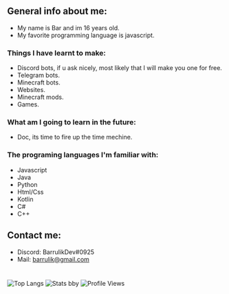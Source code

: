 ## General info about me:
 - My name is Bar and im 16 years old.
 - My favorite programming language is javascript.

### Things I have learnt to make:
 - Discord bots, if u ask nicely, most likely that I will make you one for free.
 - Telegram bots.
 - Minecraft bots.
 - Websites.
 - Minecraft mods.
 - Games.

### What am I going to learn in the future:
 - Doc, its time to fire up the time mechine.

### The programing languages I'm familiar with:
 - Javascript
 - Java
 - Python
 - Html/Css
 - Kotlin
 - C#
 - C++

## Contact me:
 - Discord: BarrulikDev#0925
 - Mail: barrulik@gmail.com
#
![Top Langs](https://github-readme-stats.vercel.app/api/top-langs/?username=barrulik&theme=dark)
![Stats bby](https://github-readme-stats.vercel.app/api?username=barrulik&theme=dark)
![Profile Views](https://komarev.com/ghpvc/?username=barrulik)
